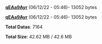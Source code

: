 [**qEAa9Ayr**](/data/qEAa9Ayr.txt) (06/12/22 - 05:46)- 13052 bytes

[**qEAa9Ayr**](/data/qEAa9Ayr.txt) (06/12/22 - 05:46)- 13052 bytes

**Total Datas**: 7164

**Total Size**: 42.62 MB / 42.6 MB